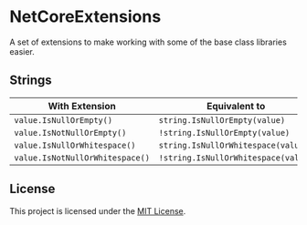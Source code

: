 # NetCoreExtensions

A set of extensions to make working with some of the base class libraries easier.


## Strings

| With Extension                    | Equivalent to                         |
| --------------------------------- | ------------------------------------- |
| `value.IsNullOrEmpty()`           | `string.IsNullOrEmpty(value)`         |
| `value.IsNotNullOrEmpty()`        | `!string.IsNullOrEmpty(value)`        |
| `value.IsNullOrWhitespace()`      | `string.IsNullOrWhitespace(value)`    |
| `value.IsNotNullOrWhitespace()`   | `!string.IsNullOrWhitespace(value)`   |


## License

This project is licensed under the [MIT License](LICENSE.md).
